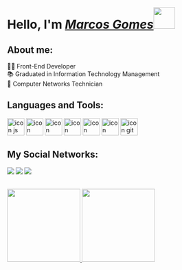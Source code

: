   <h1 style="border-bottom: none;">
   Hello, I'm <a href="https://www.linkedin.com/in/marcos-da-silva-gomes-86439a22b/"><i>Marcos Gomes</i></a><img src="https://media.giphy.com/media/12oufCB0MyZ1Go/giphy.gif" width="50">
  </h1>

## About me:

👨‍💻 Front-End Developer  
 📚 Graduated in Information Technology Management  
 📡 Computer Networks Technician

## Languages and Tools:

  <div>
  <img src="https://skillicons.dev/icons?i=js" width="40px" alt="icon js"/>
  <img src="https://skillicons.dev/icons?i=ts" width="40px" alt="icon typescript"/>
  <img src="https://skillicons.dev/icons?i=react" width="40px" alt="icon react"/>
  <img src="https://skillicons.dev/icons?i=nextjs" width="40px" alt="icon nextjs"/>
  <img src="https://skillicons.dev/icons?i=tailwind" width="40px" alt="icon tailwind"/>
  <img src="https://skillicons.dev/icons?i=styledcomponents" width="40px" alt="icon styledcomponents"/>
  <img src="https://skillicons.dev/icons?i=git" width="40px" alt="icon git"/>
  </div>

## My Social Networks:

<a href="https://www.linkedin.com/in/marcos-da-silva-gomes-86439a22b/" target="_blank"><img src="https://img.shields.io/badge/-LinkedIn-%230077B5?style=for-the-badge&logo=linkedin&logoColor=white" target="_blank"></a>
<a href="mailto:marcosdev.gomes@gmail.com">
<img src="https://img.shields.io/badge/Gmail-D14836?style=for-the-badge&logo=gmail&logoColor=white" target="_blank"><a>
<a href="https://t.me/marcosivbh" target="_blank"><img src="https://img.shields.io/badge/Telegram-2CA5E0?style=for-the-badge&logo=telegram&logoColor=white" target="_blank"></a>

<br>

<div>
  <a href="https://github.com/marcosdevg"> 
  <img height="170em" src="https://github-readme-stats.vercel.app/api?username=marcosdevg&count_private=true&include_all_commits=true&show_icons=true&theme=github_dark&include_all_commits=true&count_private=true"/>
  <img height="170em" src="https://github-readme-stats.vercel.app/api/top-langs/?username=marcosdevg&layout=compact&langs_count=7&theme=github_dark"/>
  </a>
</div>
